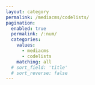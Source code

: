 ```yaml
---
layout: category
permalink: /mediacms/codelists/
pagination: 
  enabled: true
  permalink: /:num/
  categories:
    values:
      - mediacms
      - codelists
    matching: all
  # sort_field: 'title'
  # sort_reverse: false
---
```


